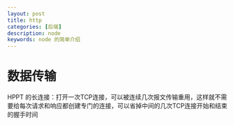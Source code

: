 ```yaml
---
layout: post
title: http
categories: [后端]
description: node
keywords: node 的简单介绍
---
```


# 数据传输

HPPT 的长连接：打开一次TCP连接，可以被连续几次报文传输重用，这样就不需要给每次请求和响应都创建专门的连接，可以省掉中间的几次TCP连接开始和结束的握手时间